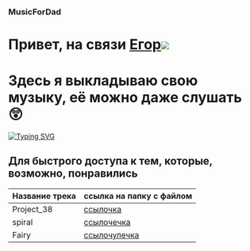 ### MusicForDad
# Привет, на связи [Егор](https://github.com/KostikovE)![](https://github.com/blackcater/blackcater/raw/main/images/Hi.gif) 
# Здесь я выкладываю свою музыку, её можно даже слушать 😲


[![Typing SVG](https://readme-typing-svg.herokuapp.com?color=%2336BCF7&lines=Сейчас+я+пишу+эмбиент)](https://git.io/typing-svg)


## Для быстрого доступа к тем, которые, возможно, понравились
| Название трека  | ссылка на папку с файлом |
| ------------- | ------------- |
| Project_38  | [ссылочка](https://github.com/KostikovE/MusicForDad/blob/main/Music/Ambient/Project_38.flac)  |
| spiral  | [ссылочечка](https://github.com/KostikovE/MusicForDad/blob/main/Music/Ambient/spiral.flac)  |
| Fairy  | [ссылочулечка]((https://github.com/KostikovE/MusicForDad/blob/main/Music/Ambient/Fairy.mp3))  |
